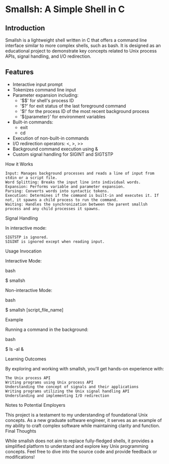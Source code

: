 # Smallsh: A Simple Shell in C

## Introduction

Smallsh is a lightweight shell written in C that offers a command line interface similar to more complex shells, such as bash. It is designed as an educational project to demonstrate key concepts related to Unix process APIs, signal handling, and I/O redirection.

## Features

- Interactive input prompt
- Tokenizes command line input
- Parameter expansion including:
    - '$$' for shell's process ID
    - '$?' for exit status of the last foreground command
    - '$!' for the process ID of the most recent background process
    - '${parameter}' for environment variables
- Built-in commands:
    - exit
    - cd
- Execution of non-built-in commands
- I/O redirection operators: <, >, >>
- Background command execution using &
- Custom signal handling for SIGINT and SIGTSTP

How it Works

    Input: Manages background processes and reads a line of input from stdin or a script file.
    Word Splitting: Breaks the input line into individual words.
    Expansion: Performs variable and parameter expansion.
    Parsing: Converts words into syntactic tokens.
    Execution: Determines if the command is built-in and executes it. If not, it spawns a child process to run the command.
    Waiting: Handles the synchronization between the parent smallsh process and any child processes it spawns.

Signal Handling

In interactive mode:

    SIGTSTP is ignored.
    SIGINT is ignored except when reading input.

Usage
Invocation

Interactive Mode:

bash

$ smallsh

Non-interactive Mode:

bash

$ smallsh [script_file_name]

Example

Running a command in the background:

bash

$ ls -al &

Learning Outcomes

By exploring and working with smallsh, you'll get hands-on experience with:

    The Unix process API
    Writing programs using Unix process API
    Understanding the concept of signals and their applications
    Writing programs utilizing the Unix signal handling API
    Understanding and implementing I/O redirection

Notes to Potential Employers

This project is a testament to my understanding of foundational Unix concepts. As a new graduate software engineer, it serves as an example of my ability to craft complex software while maintaining clarity and function.
Final Thoughts

While smallsh does not aim to replace fully-fledged shells, it provides a simplified platform to understand and explore key Unix programming concepts. Feel free to dive into the source code and provide feedback or modifications!
